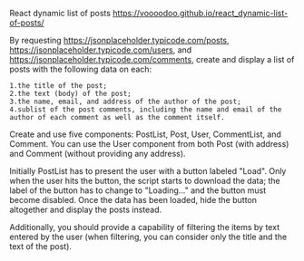 React dynamic list of posts
https://voooodoo.github.io/react_dynamic-list-of-posts/

By requesting https://jsonplaceholder.typicode.com/posts, https://jsonplaceholder.typicode.com/users, and https://jsonplaceholder.typicode.com/comments, create and display a list of posts with the following data on each:

    1.the title of the post;
    2.the text (body) of the post;
    3.the name, email, and address of the author of the post;
    4.sublist of the post comments, including the name and email of the author of each comment as well as the comment itself.

Create and use five components: PostList, Post, User, CommentList, and Comment. You can use the User component from both Post (with address) and Comment (without providing any address).

Initially PostList has to present the user with a button labeled "Load". Only when the user hits the button, the script starts to download the data; the label of the button has to change to "Loading..." and the button must become disabled. Once the data has been loaded, hide the button altogether and display the posts instead.

Additionally, you should provide a capability of filtering the items by text entered by the user (when filtering, you can consider only the title and the text of the post).